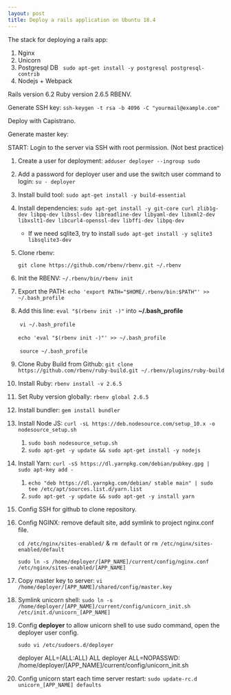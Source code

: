 ```yaml
---
layout: post
title: Deploy a rails application on Ubuntu 18.4
---
```


The stack for deploying a rails app:
1. Nginx
2. Unicorn
3. Postgresql DB ` sudo apt-get install -y postgresql postgresql-contrib`
4. Nodejs + Webpack

Rails version 6.2
Ruby version 2.6.5
RBENV.

Generate SSH key: `ssh-keygen -t rsa -b 4096 -C "yourmail@example.com"`

Deploy with Capistrano.

Generate master key:

START: Login to the server via SSH with root permission. (Not best practice)

1. Create a user for deployment: `adduser deployer --ingroup sudo`

2. Add a password for deployer user and use the switch user command to login: `su - deployer`

3. Install build tool: `sudo apt-get install -y build-essential`

4. Install dependencies: `sudo apt-get install -y git-core curl zlib1g-dev libpq-dev libssl-dev libreadline-dev libyaml-dev libxml2-dev libxslt1-dev libcurl4-openssl-dev libffi-dev libpq-dev` 

   - If we need sqlite3, try to install `sudo apt-get install -y sqlite3 libsqlite3-dev`

5. Clone rbenv:

   `git clone https://github.com/rbenv/rbenv.git ~/.rbenv` 

6. Init the RBENV: `~/.rbenv/bin/rbenv init`

7. Export the PATH: `echo 'export PATH="$HOME/.rbenv/bin:$PATH"' >> ~/.bash_profile`

8. Add this line: `eval "$(rbenv init -)"` into **~/.bash_profile** 

   ​	 `vi ~/.bash_profile` 

   ​	`echo 'eval "$(rbenv init -)"' >> ~/.bash_profile`

   ​	`source ~/.bash_profile`

9. Clone Ruby Build from Github: `git clone https://github.com/rbenv/ruby-build.git ~/.rbenv/plugins/ruby-build`

10. Install Ruby: `rbenv install -v 2.6.5`

11. Set Ruby version globally: `rbenv global 2.6.5`

12. Install bundler: `gem install bundler`

13. Install Node JS: `curl -sL https://deb.nodesource.com/setup_10.x -o nodesource_setup.sh`

    1. `sudo bash nodesource_setup.sh`
    2. `sudo apt-get -y update && sudo apt-get install -y nodejs`

14. Install Yarn: `curl -sS https://dl.yarnpkg.com/debian/pubkey.gpg | sudo apt-key add -`

    1. `echo "deb https://dl.yarnpkg.com/debian/ stable main" | sudo tee /etc/apt/sources.list.d/yarn.list`
    2. `sudo apt-get -y update && sudo apt-get -y install yarn`

15. Config SSH for github to clone repository.

16. Config NGINX: remove default site, add symlink to project nginx.conf file.

    `cd /etc/nginx/sites-enabled/` & `rm default` or `rm /etc/nginx/sites-enabled/default`

    `sudo ln -s /home/deployer/[APP_NAME]/current/config/nginx.conf /etc/nginx/sites-enabled/[APP_NAME]`

17. Copy master key to server: `vi /home/deployer/[APP_NAME]/shared/config/master.key`

18. Symlink unicorn shell: `sudo ln -s /home/deployer/[APP_NAME]/current/config/unicorn_init.sh /etc/init.d/unicorn_[APP_NAME]`

19. Config **deployer** to allow unicorn shell to use sudo command, open the deployer user config.

    `sudo vi /etc/sudoers.d/deployer`

    deployer        ALL=(ALL:ALL) ALL
    deployer        ALL=NOPASSWD: /home/deployer/[APP_NAME]/current/config/unicorn_init.sh

20. Config unicorn start each time server restart: `sudo update-rc.d unicorn_[APP_NAME] defaults`

